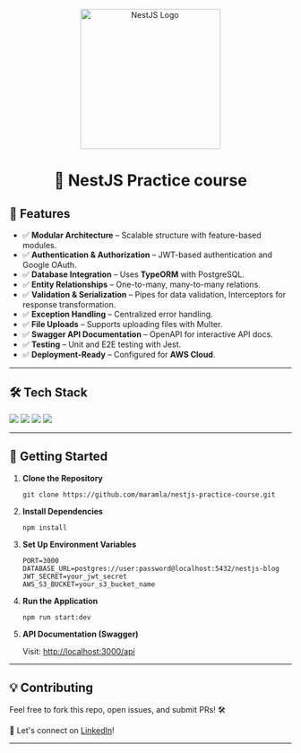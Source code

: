 <p align="center">
  <img src="https://nestjs.com/img/logo_text.svg" width="250" alt="NestJS Logo" />
</p>

<h1 align="center">🚀 NestJS Practice course</h1>


<h2>📌 Features</h2>
<ul>
  <li>✅ <b>Modular Architecture</b> – Scalable structure with feature-based modules.</li>
  <li>✅ <b>Authentication & Authorization</b> – JWT-based authentication and Google OAuth.</li>
  <li>✅ <b>Database Integration</b> – Uses <b>TypeORM</b> with PostgreSQL.</li>
  <li>✅ <b>Entity Relationships</b> – One-to-many, many-to-many relations.</li>
  <li>✅ <b>Validation & Serialization</b> – Pipes for data validation, Interceptors for response transformation.</li>
  <li>✅ <b>Exception Handling</b> – Centralized error handling.</li>
  <li>✅ <b>File Uploads</b> – Supports uploading files with Multer.</li>
  <li>✅ <b>Swagger API Documentation</b> – OpenAPI for interactive API docs.</li>
  <li>✅ <b>Testing</b> – Unit and E2E testing with Jest.</li>
  <li>✅ <b>Deployment-Ready</b> – Configured for <b>AWS Cloud</b>.</li>
</ul>

---

<h2>🛠️ Tech Stack</h2>
<p>
  <img src="https://img.shields.io/badge/NestJS-E0234E?style=for-the-badge&logo=nestjs&logoColor=white" />
  <img src="https://img.shields.io/badge/Node.js-339933?style=for-the-badge&logo=node.js&logoColor=white" />
  <img src="https://img.shields.io/badge/PostgreSQL-316192?style=for-the-badge&logo=postgresql&logoColor=white" />
  <img src="https://img.shields.io/badge/TypeScript-007ACC?style=for-the-badge&logo=typescript&logoColor=white" />
</p>

---

<h2>🚀 Getting Started</h2>
<ol>
  <li><b>Clone the Repository</b>
    <pre><code>git clone https://github.com/maramla/nestjs-practice-course.git</code></pre>
  </li>
  <li><b>Install Dependencies</b>
    <pre><code>npm install</code></pre>
  </li>
  <li><b>Set Up Environment Variables</b>
    <pre><code>PORT=3000
DATABASE_URL=postgres://user:password@localhost:5432/nestjs-blog
JWT_SECRET=your_jwt_secret
AWS_S3_BUCKET=your_s3_bucket_name</code></pre>
  </li>
  <li><b>Run the Application</b>
    <pre><code>npm run start:dev</code></pre>
  </li>
  <li><b>API Documentation (Swagger)</b>
    <p>Visit: <a href="http://localhost:3000/api">http://localhost:3000/api</a></p>
  </li>
</ol>

---

<h2>💡 Contributing</h2>
<p>Feel free to fork this repo, open issues, and submit PRs! 🛠️</p>
<p>📩 Let's connect on <a href="https://linkedin.com/in/maram-alfaraj/">LinkedIn</a>!</p>

---
